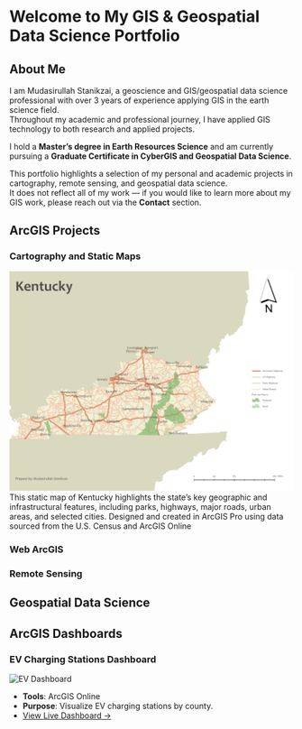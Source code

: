 # Welcome to My GIS & Geospatial Data Science Portfolio 

## About Me

I am Mudasirullah Stanikzai, a geoscience and GIS/geospatial data science professional with over 3 years of experience applying GIS in the earth science field.  
Throughout my academic and professional journey, I have applied GIS technology to both research and applied projects.  

I hold a **Master’s degree in Earth Resources Science** and am currently pursuing a **Graduate Certificate in CyberGIS and Geospatial Data Science**.  

This portfolio highlights a selection of my personal and academic projects in cartography, remote sensing, and geospatial data science.  
It does not reflect all of my work — if you would like to learn more about my GIS work, please reach out via the **Contact** section.  

## ArcGIS Projects

### Cartography and Static Maps
![EV Dashboard](assets/img/Kentucky_Static_Map.jpg)
This static map of Kentucky highlights the state’s key geographic and infrastructural features, including parks, highways, major roads, urban areas, and selected cities. Designed and created in ArcGIS Pro using data sourced from the U.S. Census and ArcGIS Online
### Web ArcGIS 
### Remote Sensing
## Geospatial Data Science 
##  ArcGIS Dashboards

<div class="grid__wrapper">
  
### EV Charging Stations Dashboard
![EV Dashboard](assets/img/ev_dashboard.png)
- **Tools**: ArcGIS Online
- **Purpose**: Visualize EV charging stations by county.
- [View Live Dashboard →](https://your-link)

</div>




